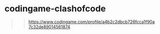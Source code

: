 # codingame-clashofcode

>> https://www.codingame.com/profile/a4b2c2dbcb726fcca1f90a7c32de89014561874
